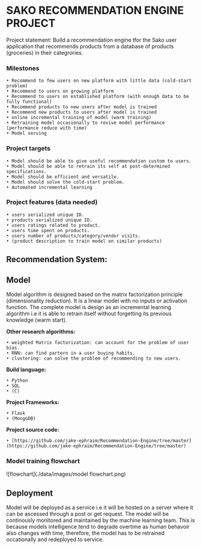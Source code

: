 # SAKO RECOMMENDATION ENGINE PROJECT

Project statement: Build a recommendation engine tfor the Sako user application that recommends products from a database of products (groceries) in their categrories. 

### Milestones

    • Recommend to few users on new platform with little data (cold-start problem)
    • Recommend to users on growing platform
    • Recommend to users on established platform (with enough data to be fully functional)
    • Recommend products to new users after model is trained
    • Recommend new products to users after model is trained
    • online incremental training of model (warm training)
    • Retraining model occasionally to revive model performance (performance reduce with time)
    • Model serving

### Project targets

    • Model should be able to give useful recommendation custom to users.
    • Model should be able to retrain its self at post-determined specifications.
    • Model should be efficient and versatile.
    • Model should solve the cold-start problem.
    • Automated incremental learning

### Project features (data needed)

    • users serialized unique ID.
    • products serialized unique ID.
    • users ratings related to product.
    • users time spent on products.
    • users number of products/category/vendor visits.
    • (product description to train model on similar products)

## Recommendation System:

## Model
Model algorithm is designed based on the matrix factorization principle (dimensionality reduction). It is a linear model with no inputs or activation function. The complete model is design as an incremental learning algorithm i.e it is able to retrain itself without forgetting its previous knowledge (warm start).

__Other research algorithms:__

    • weighted Matrix factorization: can account for the problem of user bias.
    • RNN: can find partern in a user buying habits.
    • clustering: can solve the problem of recommending to new users.

__Build language:__

    • Python
    • SQL
    • (C)

__Project Frameworks:__

    • Flask
    • (MongoDB)

__Project source code:__

    • [https://github.com/jake-ephraim/Recommendation-Engine/tree/master](https://github.com/jake-ephraim/Recommendation-Engine/tree/master)






### Model  training flowchart
![flowchart](./data/images/model flowchart.png)

## Deployment
Model will be deployed as a service i.e it will be hosted on a server where it can be ascessed through a post or get request. The model will be continously monitored and maintained by the machine learning team. This is because models intelligence tend to degrade overtime as human behavoir also changes with time, therefore, the model has to be retrained occationally and redeployed to service.
